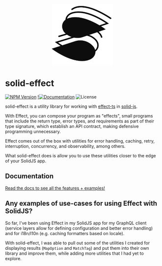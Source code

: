 <p align="center">
  <picture>
    <source media="(prefers-color-scheme: dark)" srcset="./public/logo-dark.svg">
    <img alt="solid-effect logo" width="200" src="./public/logo-light.svg">
  </picture>
</p>

# solid-effect

[![NPM Version](https://img.shields.io/npm/v/solid-effect)](https://www.npmjs.com/package/solid-effect)
[!![Documentation](https://img.shields.io/badge/documentation-FF4785?logo=storybook&logoColor=white)](https://jonahplusplus.dev/solid-effect/)
![License](https://img.shields.io/badge/license-MIT%2FApache--2.0-green)

solid-effect is a utility library for working with [effect-ts](https://effect.website/) in [solid-js](https://www.solidjs.com/).

With Effect, you can compose your program as "effects", small programs that include the return type, error types, and requirements as part of their type signature, which establish an API contract, making defensive programming unnecessary.

Effect comes out of the box with utilities for error handling, caching, retry, interruption, concurrency, and observability, among others.

What solid-effect does is allow you to use these utilities closer to the edge of your SolidJS app.

## Documentation

[Read the docs to see all the features + examples!](https://jonahplusplus.dev/solid-effect/)

## Any examples of use-cases for using Effect with SolidJS?

So far, I've been using Effect in my SolidJS app for my GraphQL client (service layers allow for defining configuration and better error handling) and for i18n/l10n (e.g. caching formatters based on locale).

With solid-effect, I was able to pull out some of the utilities I created for displaying results (`MapOption` and `MatchTag`) and put them into their own library and improve them, while adding more utilities that I had yet to explore.
